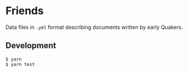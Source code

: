 # Friends

Data files in `.yml` format describing documents written by early Quakers.

## Development

```
$ yarn
$ yarn test
```
